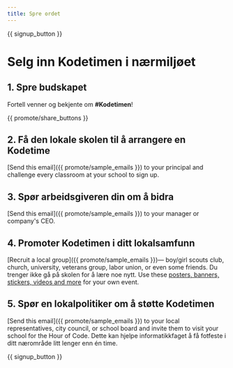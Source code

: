 ```yaml
---
title: Spre ordet
---
```


{{ signup_button }}

# Selg inn Kodetimen i nærmiljøet

## 1. Spre budskapet

Fortell venner og bekjente om **#Kodetimen**!

{{ promote/share_buttons }}

## 2. Få den lokale skolen til å arrangere en Kodetime

[Send this email]({{ promote/sample_emails }}) to your principal and challenge every classroom at your school to sign up.

## 3. Spør arbeidsgiveren din om å bidra

[Send this email]({{ promote/sample_emails }}) to your manager or company's CEO.

## 4. Promoter Kodetimen i ditt lokalsamfunn

[Recruit a local group]({{ promote/sample_emails }})— boy/girl scouts club, church, university, veterans group, labor union, or even some friends. Du trenger ikke gå på skolen for å lære noe nytt. Use these [posters, banners, stickers, videos and more](/promote/resources) for your own event.

## 5. Spør en lokalpolitiker om å støtte Kodetimen

[Send this email]({{ promote/sample_emails }}) to your local representatives, city council, or school board and invite them to visit your school for the Hour of Code. Dette kan hjelpe informatikkfaget å få fotfeste i ditt nærområde litt lenger enn én time.

{{ signup_button }}